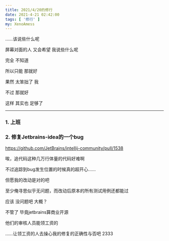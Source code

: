 ```yaml
---
title: 2021/4/20的修行
date: 2021-4-21 02:42:00
tags: [ '修行' ]
my: XenoAmess
---
```


……该说些什么呢

屏幕对面的人 又会希望 我说些什么呢

完全 不知道

所以只能 那就好

果然 太笨拙了 我

不过 那就好

这样 其实也 足够了

---

### 1. 上班

### 2. 修复Jetbrains-idea的一个bug

https://github.com/JetBrains/intellij-community/pull/1538

唉，追代码这种几万行体量的代码好难啊

不过追踪到bug发生位置的时候真的超开心……

但愿我的改动是对的吧

至少俺寻思似乎无问题，而改动后原本的所有测试用例还都能过

应该 没问题吧 大概？

不管了 毕竟jetbrains算商业开源

他们的审核人员能领工资的

……让领工资的人去操心我的修复的正确性与否吧 2333
